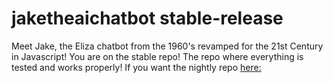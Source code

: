 # jaketheaichatbot stable-release
Meet Jake, the Eliza chatbot from the 1960's revamped for the 21st Century in Javascript!
You are on the stable repo! The repo where everything is tested and works properly! If you want the nightly repo [here:](https://github.com/AFellowSpeedrunner/jaketheaichatbot-nightly-release)
